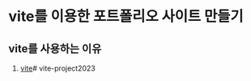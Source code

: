 # vite를 이용한 포트폴리오 사이트 만들기

## vite를 사용하는 이유
1. [vite](http://localhost:5173/)#   v i t e - p r o j e c t 2 0 2 3  
 